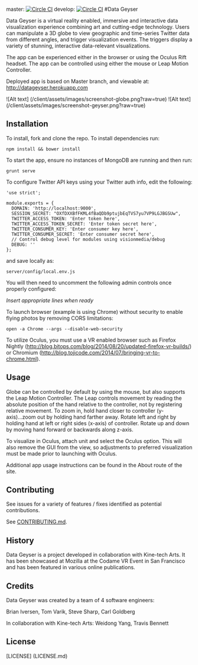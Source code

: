 master: [![Circle CI](https://circleci.com/gh/HR-Data-Geyser/Data-Geyser/tree/master.png?style=badge&circle-token=6cffbaab360c3e24eeb4b3fffe1afb7da7c389ff)](https://circleci.com/gh/HR-Data-Geyser/Data-Geyser/tree/master) develop: [![Circle CI](https://circleci.com/gh/HR-Data-Geyser/Data-Geyser/tree/develop.png?style=badge&circle-token=6cffbaab360c3e24eeb4b3fffe1afb7da7c389ff)](https://circleci.com/gh/HR-Data-Geyser/Data-Geyser/tree/develop)
#Data Geyser

Data Geyser is a virtual reality enabled, immersive and interactive data visualization experience combining art and cutting-edge technology. Users can manipulate a 3D globe to view geographic and time-series Twitter data from different angles, and trigger visualization events. The triggers display a variety of stunning, interactive data-relevant visualizations.

The app can be experienced either in the browser or using the Oculus Rift headset. The app can be controlled using either the mouse or Leap Motion Controller.

Deployed app is based on Master branch, and viewable at: 
http://datageyser.herokuapp.com

![Alt text] (/client/assets/images/screenshot-globe.png?raw=true)
![Alt text] (/client/assets/images/screenshot-geyser.png?raw=true)

## Installation

To install, fork and clone the repo. To install dependencies run:

```
npm install && bower install
```

To start the app, ensure no instances of MongoDB are running and then run:

```
grunt serve
```

To configure Twitter API keys using your Twitter auth info, edit the following:

```
'use strict';

module.exports = {
  DOMAIN: 'http://localhost:9000',
  SESSION_SECRET: "OXfDXXBfFKML4fBaQDb9ptujbEqTVS7yu7VP9LGJBGSUw",
  TWITTER_ACCESS_TOKEN: 'Enter token here',
  TWITTER_ACCESS_TOKEN_SECRET: 'Enter token secret here',
  TWITTER_CONSUMER_KEY: 'Enter consumer key here',
  TWITTER_CONSUMER_SECRET: 'Enter consumer secret here',
  // Control debug level for modules using visionmedia/debug
  DEBUG: ''
};

```
and save locally as:

```
server/config/local.env.js
```

You will then need to uncomment the following admin controls once properly configured:

*Insert appropriate lines when ready*

To launch browser (example is using Chrome) without security to enable flying photos by removing CORS limitations: 

```
open -a Chrome --args --disable-web-security
```

To utilize Oculus, you must use a VR enabled browser such as Firefox Nightly (http://blog.bitops.com/blog/2014/08/20/updated-firefox-vr-builds/) or Chromium (http://blog.tojicode.com/2014/07/bringing-vr-to-chrome.html). 
## Usage

Globe can be controlled by default by using the mouse, but also supports the Leap Motion Controller. The Leap controls movement by reading the absolute position of the hand relative to the controller, not by registering relative movement. To zoom in, hold hand closer to controller (y-axis)...zoom out by holding hand farther away. Rotate left and right by holding hand at left or right sides (x-axis) of controller. Rotate up and down by moving hand forward or backwards along z-axis.

To visualize in Oculus, attach unit and select the Oculus option. This will also remove the GUI from the view, so adjustments to preferred visualization must be made prior to launching with Oculus. 

Additional app usage instructions can be found in the About route of the site.

## Contributing

See issues for a variety of features / fixes identified as potential contributions.

See [CONTRIBUTING.md](CONTRIBUTING.md).

## History

Data Geyser is a project developed in collaboration with Kine-tech Arts. It has been showcased at Mozilla at the Codame VR Event in San Francisco and has been featured in various online publications.

## Credits

Data Geyser was created by a team of 4 software engineers:

Brian Iversen, 
Tom Varik, 
Steve Sharp, 
Carl Goldberg

In collaboration with Kine-tech Arts:
Weidong Yang,
Travis Bennett

## License

[LICENSE] (LICENSE.md)
